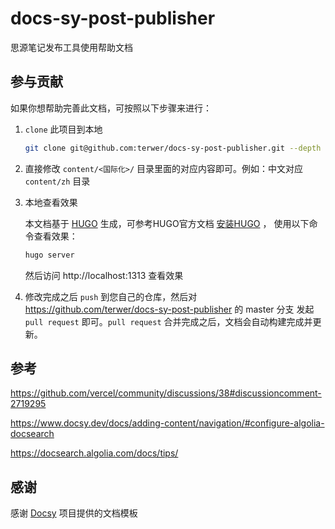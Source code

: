 # docs-sy-post-publisher

思源笔记发布工具使用帮助文档

## 参与贡献

如果你想帮助完善此文档，可按照以下步骤来进行：

1. `clone` 此项目到本地

    ```bash
    git clone git@github.com:terwer/docs-sy-post-publisher.git --depth 1
    ```

2. 直接修改 `content/<国际化>/` 目录里面的对应内容即可。例如：中文对应 `content/zh` 目录

3. 本地查看效果

   本文档基于 [HUGO](https://gohugo.io) 生成，可参考HUGO官方文档 [安装HUGO](https://gohugo.io/installation/macos/#homebrew) ， 使用以下命令查看效果：

   ```bash
   hugo server
   ```
   
   然后访问 http://localhost:1313 查看效果

4. 修改完成之后 `push` 到您自己的仓库，然后对 https://github.com/terwer/docs-sy-post-publisher 的 master 分支 发起 `pull request` 即可。`pull request` 合并完成之后，文档会自动构建完成并更新。

## 参考

https://github.com/vercel/community/discussions/38#discussioncomment-2719295

https://www.docsy.dev/docs/adding-content/navigation/#configure-algolia-docsearch

https://docsearch.algolia.com/docs/tips/

## 感谢

感谢 [Docsy](https://github.com/google/docsy) 项目提供的文档模板